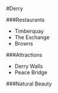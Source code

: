 #Derry

###Restaurants
- Timberquay
- The Exchange
- Browns

###Attractions
- Derry Walls
- Peace Bridge

###Natural Beauty
